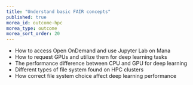 ```yaml
---
title: "Understand basic FAIR concepts"
published: true
morea_id: outcome-hpc
morea_type: outcome
morea_sort_order: 20
---
```


- How to access Open OnDemand and use Jupyter Lab on Mana
- How to request GPUs and utilize them for deep learning tasks
- The performance difference between CPU and GPU for deep learning
- Different types of file system found on HPC clusters
- How correct file system choice affect deep learning performance
